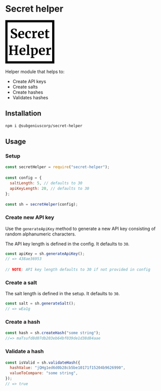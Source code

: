 # Secret helper

![Drag Racing](./img/secret_helper.png)

Helper module that helps to:

- Create API keys
- Create salts
- Create hashes
- Validates hashes

## Installation

```bash
npm i @subgeniuscorp/secret-helper
```

## Usage

### Setup

```javascript
const secretHelper = require("secret-helper");

const config = {
  saltLength: 5, // defaults to 30
  apiKeyLength: 20, // defaults to 30
};

const sh = secretHelper(config);
```

### Create new API key

Use the `generateApiKey` method to generate a new API key consisting of random alphanumeric characters.

The API key length is defined in the config. It defaults to `30`.

```javascript
const apiKey = sh.generateApiKey();
// => 438ae36953

// NOTE: API key length defaults to 30 if not provided in config
```

### Create a salt

The salt length is defined in the setup. It defaults to `30`.

```javascript
const salt = sh.generateSalt();
// => wEa1g
```

### Create a hash

```javascript
const hash = sh.createHash("some string");
//=> maTsufd8d07db203eb64bf039de1d38d84aae
```

### Validate a hash

```javascript
const isValid = sh.validateHash({
  hashValue: "jQHg1ed6d0b28cb5be10171f15204b9626990",
  valueToCompare: "some string",
});
// => true
```

